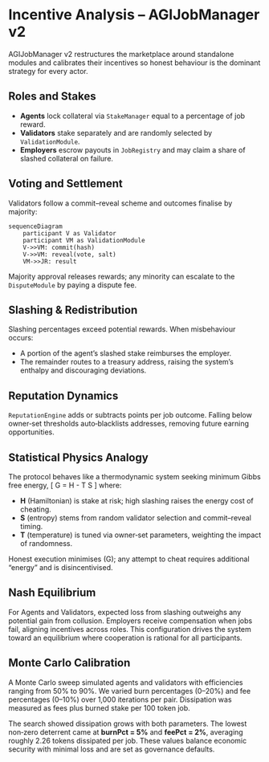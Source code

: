 # Incentive Analysis – AGIJobManager v2

AGIJobManager v2 restructures the marketplace around standalone modules and calibrates their incentives so honest behaviour is the dominant strategy for every actor.

## Roles and Stakes

- **Agents** lock collateral via `StakeManager` equal to a percentage of job reward.
- **Validators** stake separately and are randomly selected by `ValidationModule`.
- **Employers** escrow payouts in `JobRegistry` and may claim a share of slashed collateral on failure.

## Voting and Settlement

Validators follow a commit–reveal scheme and outcomes finalise by majority:

```mermaid
sequenceDiagram
    participant V as Validator
    participant VM as ValidationModule
    V->>VM: commit(hash)
    V->>VM: reveal(vote, salt)
    VM->>JR: result
```

Majority approval releases rewards; any minority can escalate to the `DisputeModule` by paying a dispute fee.

## Slashing & Redistribution

Slashing percentages exceed potential rewards. When misbehaviour occurs:

- A portion of the agent’s slashed stake reimburses the employer.
- The remainder routes to a treasury address, raising the system’s enthalpy and discouraging deviations.

## Reputation Dynamics

`ReputationEngine` adds or subtracts points per job outcome. Falling below owner‑set thresholds auto‑blacklists addresses, removing future earning opportunities.

## Statistical Physics Analogy

The protocol behaves like a thermodynamic system seeking minimum Gibbs free energy,
\[ G = H - T S \]
where:

- **H** (Hamiltonian) is stake at risk; high slashing raises the energy cost of cheating.
- **S** (entropy) stems from random validator selection and commit–reveal timing.
- **T** (temperature) is tuned via owner‑set parameters, weighting the impact of randomness.

Honest execution minimises \(G\); any attempt to cheat requires additional “energy” and is disincentivised.

## Nash Equilibrium

For Agents and Validators, expected loss from slashing outweighs any potential gain from collusion. Employers receive compensation when jobs fail, aligning incentives across roles. This configuration drives the system toward an equilibrium where cooperation is rational for all participants.

## Monte Carlo Calibration

A Monte Carlo sweep simulated agents and validators with efficiencies ranging from 50% to 90%. We varied burn percentages (0–20%) and fee percentages (0–10%) over 1,000 iterations per pair. Dissipation was measured as fees plus burned stake per 100 token job.

The search showed dissipation grows with both parameters. The lowest non‑zero deterrent came at **burnPct = 5%** and **feePct = 2%**, averaging roughly 2.26 tokens dissipated per job. These values balance economic security with minimal loss and are set as governance defaults.
